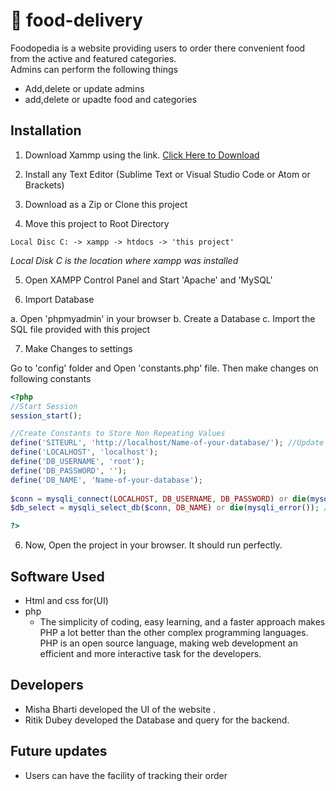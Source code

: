 # 🥘 food-delivery
   Foodopedia is a website providing users to order there convenient food from the active and featured categories.  
   Admins can perform the following things 
   - Add,delete or update admins
   - add,delete or upadte food and categories
 

## Installation
1.  Download Xammp using the  link.
    [Click Here to Download](https://www.apachefriends.org/index.html)

2. Install any Text Editor (Sublime Text or Visual Studio Code or Atom or Brackets)

3. Download as a Zip or Clone this project
4. Move this project to Root Directory
```
Local Disc C: -> xampp -> htdocs -> 'this project'
```
*Local Disk C is the location where xampp was installed*

5. Open XAMPP Control Panel and Start 'Apache' and 'MySQL'

6. Import Database

a. Open 'phpmyadmin' in your browser
b. Create a Database
c. Import the SQL file provided with this project

7. Make Changes to settings

Go to 'config' folder and Open 'constants.php' file. Then make changes on following constants
```php
<?php 
//Start Session
session_start();

//Create Constants to Store Non Repeating Values
define('SITEURL', 'http://localhost/Name-of-your-database/'); //Update the home URL of the project if you have changed port number or it's live on server
define('LOCALHOST', 'localhost');
define('DB_USERNAME', 'root');
define('DB_PASSWORD', '');
define('DB_NAME', 'Name-of-your-database');
    
$conn = mysqli_connect(LOCALHOST, DB_USERNAME, DB_PASSWORD) or die(mysqli_error()); //Database Connection
$db_select = mysqli_select_db($conn, DB_NAME) or die(mysqli_error()); //SElecting Database 

?>
```

6. Now, Open the project in your browser. It should run perfectly.  
## Software Used
- Html and css for(UI)
- php 
   * The simplicity of coding, easy learning, and a faster approach makes PHP a lot better than the other complex programming languages. PHP is an open source language,        making web development an efficient and more interactive task for the developers.


## Developers
 - Misha Bharti developed the UI of the website .
 - Ritik Dubey developed the Database and query for the backend.
 
## Future updates 
- Users can have the facility of tracking their order

